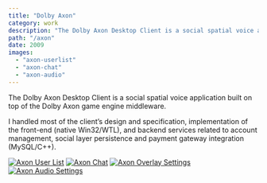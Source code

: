 ```yaml
---
title: "Dolby Axon"
category: work
description: "The Dolby Axon Desktop Client is a social spatial voice application built on top of the Dolby Axon game engine middleware."
path: "/axon"
date: 2009
images:
  - "axon-userlist"
  - "axon-chat"
  - "axon-audio"
---
```


The Dolby Axon Desktop Client is a social spatial voice application built on top of the Dolby Axon game engine middleware.

I handled most of the client’s design and specification, implementation of the front-end (native Win32/WTL), and backend services related to account management, social layer persistence and payment gateway integration (MySQL/C++).

[![Axon User List](/work/axon-userlist-thumb.jpg)](/work/axon-userlist.jpg) [![Axon Chat](/work/axon-chat-thumb.jpg)](/work/axon-chat.jpg) [![Axon Overlay Settings](/work/axon-overlay-thumb.jpg)](/work/axon-overlay.jpg) [![Axon Audio Settings](/work/axon-audio-thumb.jpg)](/work/axon-audio.jpg)
